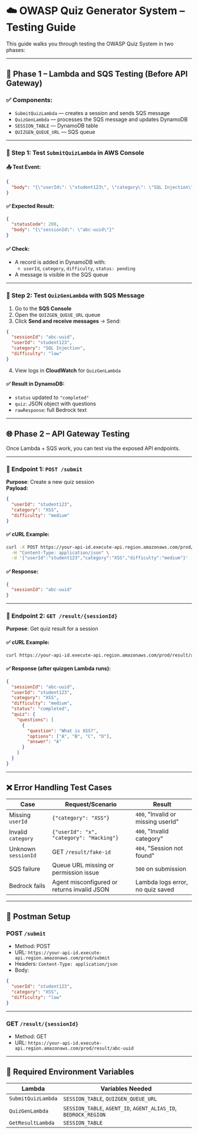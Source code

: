 
# ☁️ OWASP Quiz Generator System – Testing Guide

This guide walks you through testing the OWASP Quiz System in two phases:

---

## 🧪 Phase 1 – Lambda and SQS Testing (Before API Gateway)

### ✅ Components:

- `SubmitQuizLambda` — creates a session and sends SQS message  
- `QuizGenLambda` — processes the SQS message and updates DynamoDB  
- `SESSION_TABLE` — DynamoDB table  
- `QUIZGEN_QUEUE_URL` — SQS queue

---

### 🔧 Step 1: Test `SubmitQuizLambda` in AWS Console

#### 📤 Test Event:

```json
{
  "body": "{\"userId\": \"student123\", \"category\": \"SQL Injection\", \"difficulty\": \"low\"}"
}
```

#### ✅ Expected Result:

```json
{
  "statusCode": 200,
  "body": "{\"sessionId\": \"abc-uuid\"}"
}
```

#### ✅ Check:

- A record is added in DynamoDB with:
  - `userId`, `category`, `difficulty`, `status: pending`
- A message is visible in the SQS queue

---

### 📨 Step 2: Test `QuizGenLambda` with SQS Message

1. Go to the **SQS Console**  
2. Open the `QUIZGEN_QUEUE_URL` queue  
3. Click **Send and receive messages** → Send:

```json
{
  "sessionId": "abc-uuid",
  "userId": "student123",
  "category": "SQL Injection",
  "difficulty": "low"
}
```

4. View logs in **CloudWatch** for `QuizGenLambda`

#### ✅ Result in DynamoDB:

- `status` updated to `"completed"`
- `quiz`: JSON object with questions
- `rawResponse`: full Bedrock text

---

## 🌐 Phase 2 – API Gateway Testing

Once Lambda + SQS work, you can test via the exposed API endpoints.

---

### 🚀 Endpoint 1: `POST /submit`

**Purpose**: Create a new quiz session  
**Payload:**

```json
{
  "userId": "student123",
  "category": "XSS",
  "difficulty": "medium"
}
```

#### ✅ cURL Example:

```bash
curl -X POST https://your-api-id.execute-api.region.amazonaws.com/prod/submit \
  -H "Content-Type: application/json" \
  -d '{"userId":"student123","category":"XSS","difficulty":"medium"}'
```

#### ✅ Response:

```json
{
  "sessionId": "abc-uuid"
}
```

---

### 🔎 Endpoint 2: `GET /result/{sessionId}`

**Purpose**: Get quiz result for a session

#### ✅ cURL Example:

```bash
curl https://your-api-id.execute-api.region.amazonaws.com/prod/result/abc-uuid
```

#### ✅ Response (after quizgen Lambda runs):

```json
{
  "sessionId": "abc-uuid",
  "userId": "student123",
  "category": "XSS",
  "difficulty": "medium",
  "status": "completed",
  "quiz": {
    "questions": [
      {
        "question": "What is XSS?",
        "options": ["A", "B", "C", "D"],
        "answer": "A"
      }
    ]
  }
}
```

---

## ❌ Error Handling Test Cases

| Case                  | Request/Scenario                            | Result                         |
|-----------------------|---------------------------------------------|--------------------------------|
| Missing `userId`      | `{"category": "XSS"}`                       | `400`, "Invalid or missing userId" |
| Invalid `category`    | `{"userId": "x", "category": "Hacking"}`    | `400`, "Invalid category"      |
| Unknown `sessionId`   | GET `/result/fake-id`                       | `404`, "Session not found"     |
| SQS failure           | Queue URL missing or permission issue       | `500` on submission            |
| Bedrock fails         | Agent misconfigured or returns invalid JSON | Lambda logs error, no quiz saved |

---

## 🧪 Postman Setup

### POST `/submit`

- Method: POST  
- URL: `https://your-api-id.execute-api.region.amazonaws.com/prod/submit`  
- Headers: `Content-Type: application/json`  
- Body:
```json
{
  "userId": "student123",
  "category": "XSS",
  "difficulty": "low"
}
```

---

### GET `/result/{sessionId}`

- Method: GET  
- URL: `https://your-api-id.execute-api.region.amazonaws.com/prod/result/abc-uuid`

---

## 🔐 Required Environment Variables

| Lambda               | Variables Needed                              |
|----------------------|-----------------------------------------------|
| `SubmitQuizLambda`   | `SESSION_TABLE`, `QUIZGEN_QUEUE_URL`          |
| `QuizGenLambda`      | `SESSION_TABLE`, `AGENT_ID`, `AGENT_ALIAS_ID`, `BEDROCK_REGION` |
| `GetResultLambda`    | `SESSION_TABLE`                               |
